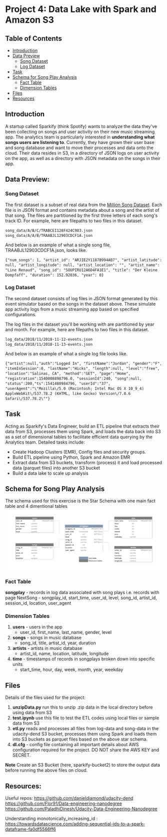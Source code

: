 # Project 4: Data Lake with Spark and Amazon S3

## Table of Contents

- [Introduction](#introduction)
- [Data Preview](#data-preview)
  - [Song Dataset](#song-dataset)
  - [Log Dataset](#log-dataset)
- [Task](#task)
- [Schema for Song Play Analysis](#schema-for-song-play-analysis)
  - [Fact Table](#fact-table)
  - [Dimension Tables](#dimension-tables)
- [Files](#files)
- [Resources](#resources)

## Introduction

A startup called Sparkify (think Spotify) wants to analyze the data they've been collecting on songs and user activity on their new music streaming app. The analytics team is particularly interested in **understanding what songs users are listening to**. Currently, they have grown their user base and song database and want to move their processes and data onto the cloud. Their data resides in S3, in a directory of JSON logs on user activity on the app, as well as a directory with JSON metadata on the songs in their app.

## Data Preview:
### Song Dataset
The first dataset is a subset of real data from the [Million Song Dataset](https://labrosa.ee.columbia.edu/millionsong). Each file is in JSON format and contains metadata about a song and the artist of that song. The files are partitioned by the first three letters of each song's track ID. For example, here are filepaths to two files in this dataset.

```
song_data/A/B/C/TRABCEI128F424C983.json
song_data/A/A/B/TRAABJL12903CDCF1A.json
```
And below is an example of what a single song file, TRAABJL12903CDCF1A.json, looks like.
```
{"num_songs": 1, "artist_id": "ARJIE2Y1187B994AB7", "artist_latitude": null, "artist_longitude": null, "artist_location": "", "artist_name": "Line Renaud", "song_id": "SOUPIRU12A6D4FA1E1", "title": "Der Kleine Dompfaff", "duration": 152.92036, "year": 0}
```
### Log Dataset
The second dataset consists of log files in JSON format generated by this event simulator based on the songs in the dataset above. These simulate app activity logs from a music streaming app based on specified configurations.

The log files in the dataset you'll be working with are partitioned by year and month. For example, here are filepaths to two files in this dataset.

```
log_data/2018/11/2018-11-12-events.json
log_data/2018/11/2018-11-13-events.json
```
And below is an example of what a single log file looks like.
```
{"artist":null,"auth":"Logged In", "firstName":"Jordan", "gender":"F", "itemInSession":0, "lastName":"Hicks", "length":null, "level":"free", "location":"Salinas, CA", "method":"GET", "page":"Home", "registration":1540008898796.0, "sessionId":240, "song":null, "status":200,"ts":1541480984796, "userId":"37", "userAgent":"\"Mozilla\/5.0 (Macintosh; Intel Mac OS X 10_9_4) AppleWebKit\/537.78.2 (KHTML, like Gecko) Version\/7.0.6 Safari\/537.78.2\""}
```

## Task
Acting as Sparkify's Data Engineer, build an ETL pipeline that extracts their data from S3, processes them using Spark, and loads the data back into S3 as a set of dimensional tables to facilitate efficient data querying by the Analytics team. 
Detailed tasks include:
- Create Hadoop Clusters (EMR), Config files and security groups.
- Build ETL pipeline using Python, Spark and Amazon EMR
- Extract data from S3 buckets, transform (process) it and load processed data (parquet files) into another S3 bucket 
- Build a data lake to scale up analysis


## Schema for Song Play Analysis
The schema used for this exercise is the Star Schema with one main fact table and 4 dimentional tables
<img src="https://raw.githubusercontent.com/SumerBangera/Data-Engineering/main/Project%201%3A%20Postgres/Star%20Schema.png"/>


### Fact Table
**songplay** - records in log data associated with song plays i.e. records with page NextSong
    - songplay_id, start_time, user_id, level, song_id, artist_id, session_id, location, user_agent

### Dimension Tables
1. **users** - users in the app
    - user_id, first_name, last_name, gender, level
2. **songs** - songs in music database
    - song_id, title, artist_id, year, duration
3. **artists** - artists in music database
    - artist_id, name, location, latitude, longitude
4. **time** - timestamps of records in songplays broken down into specific units
    - start_time, hour, day, week, month, year, weekday

## Files
Details of the files used for the project:
1. **unzipData.py** run this to unzip .zip data in the local directory before using data from S3
2. **test.ipynb** use this file to test the ETL codes using local files or sample data from S3
3. **etl.py** reads and processes all files from log-data and song-data in the udacity-dend S3 bucket, processes them using Spark and loads them into S3 buckets as parquet files based on the above star schema.
4. **dl.cfg** - config file containing all important details about AWS configuration required for the project. DO NOT share the AWS KEY and SECRET. 

**Note** Create an S3 Bucket (here, sparkify-bucket2) to store the output data before running the above files on cloud.


## Resources:
Useful repos:
https://github.com/danieldiamond/udacity-dend
https://github.com/Flor91/Data-engineering-nanodegree
https://github.com/PaladhiDinesh/Udacity-Data-Engineering-Nanodegree

Understanding monotonically_increasing_id : https://towardsdatascience.com/adding-sequential-ids-to-a-spark-dataframe-fa0df5566ff6